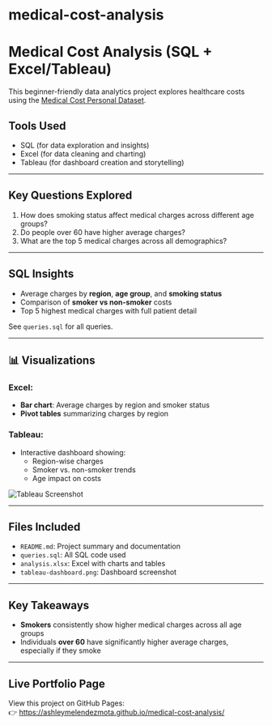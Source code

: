 # medical-cost-analysis

# Medical Cost Analysis (SQL + Excel/Tableau)

This beginner-friendly data analytics project explores healthcare costs using the [Medical Cost Personal Dataset](https://www.kaggle.com/datasets/mirichoi0218/insurance).

## Tools Used

- SQL (for data exploration and insights)
- Excel (for data cleaning and charting)
- Tableau (for dashboard creation and storytelling)

---

## Key Questions Explored

1. How does smoking status affect medical charges across different age groups?
2. Do people over 60 have higher average charges?
3. What are the top 5 medical charges across all demographics?

---

## SQL Insights

- Average charges by **region**, **age group**, and **smoking status**
- Comparison of **smoker vs non-smoker** costs
- Top 5 highest medical charges with full patient detail

See `queries.sql` for all queries.

---

## 📊 Visualizations

### Excel:
- **Bar chart**: Average charges by region and smoker status
- **Pivot tables** summarizing charges by region

### Tableau:
- Interactive dashboard showing:
  - Region-wise charges
  - Smoker vs. non-smoker trends
  - Age impact on costs

 ![Tableau Screenshot](tableau-dashboard.png)

---

## Files Included

- `README.md`: Project summary and documentation
- `queries.sql`: All SQL code used
- `analysis.xlsx`: Excel with charts and tables
- `tableau-dashboard.png`: Dashboard screenshot

---

## Key Takeaways

- **Smokers** consistently show higher medical charges across all age groups
- Individuals **over 60** have significantly higher average charges, especially if they smoke

---

## Live Portfolio Page

View this project on GitHub Pages:  
👉 https://ashleymelendezmota.github.io/medical-cost-analysis/

